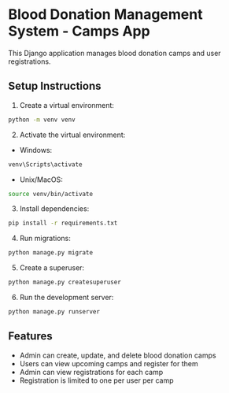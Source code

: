 # Blood Donation Management System - Camps App

This Django application manages blood donation camps and user registrations.

## Setup Instructions

1. Create a virtual environment:
```bash
python -m venv venv
```

2. Activate the virtual environment:
- Windows:
```bash
venv\Scripts\activate
```
- Unix/MacOS:
```bash
source venv/bin/activate
```

3. Install dependencies:
```bash
pip install -r requirements.txt
```

4. Run migrations:
```bash
python manage.py migrate
```

5. Create a superuser:
```bash
python manage.py createsuperuser
```

6. Run the development server:
```bash
python manage.py runserver
```

## Features

- Admin can create, update, and delete blood donation camps
- Users can view upcoming camps and register for them
- Admin can view registrations for each camp
- Registration is limited to one per user per camp 